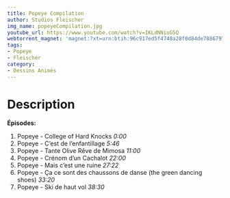 ```yaml
---
title: Popeye Compilation
author: Studios Fleischer
img_name: popeyeCompilation.jpg
youtube_url: https://www.youtube.com/watch?v=IKLdNNioG5Q
webtorrent_magnet: 'magnet:?xt=urn:btih:96c917ed5f4748a28f0d84de7886797685d2be40&dn=Zh9QWUbR2cxX.mp4&tr=udp://explodie.org:6969&tr=udp://tracker.coppersurfer.tk:6969&tr=udp://tracker.empire-js.us:1337&tr=udp://tracker.leechers-paradise.org:6969&tr=udp://tracker.opentrackr.org:1337&tr=wss://tracker.btorrent.xyz&tr=wss://tracker.fastcast.nz&tr=wss://tracker.openwebtorrent.com&as=https://seed01.bitchute.com/8929/Zh9QWUbR2cxX.mp4&as=https://seed02.bitchute.com/8929/Zh9QWUbR2cxX.mp4&as=https://seed03.bitchute.com/8929/Zh9QWUbR2cxX.mp4&xs=https://www.bitchute.com/torrent/8929/Zh9QWUbR2cxX.torrent'
tags:
- Popeye
- Fleischer
category:
- Dessins Animés
---
```


# Description

**Épisodes:**
1. Popeye - College of Hard Knocks *0:00*
2. Popeye - C’est de l’enfantillage *5:46*
3. Popeye - Tante Olive Rêve de Mimosa *11:00*
4. Popeye - Crénom d’un Cachalot *22:00*
5. Popeye - Mais c’est une ruine *27:22*
6. Popeye - Ça ce sont des chaussons de danse (the green dancing shoes) *33:20*
7. Popeye - Ski de haut vol *38:30*
